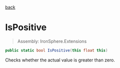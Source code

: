 ﻿

[back](/IronSphere.Extensions/types/FloatExtension)

# IsPositive

> Assembly: IronSphere.Extensions

```csharp
public static bool IsPositive(this float this)
```

Checks whether the actual value is greater than zero.

 